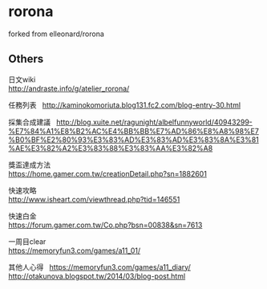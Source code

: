 # rorona

forked from elleonard/rorona

## Others

日文wiki  
http://andraste.info/g/atelier_rorona/

任務列表  
http://kaminokomoriuta.blog131.fc2.com/blog-entry-30.html

採集合成建議  
http://blog.xuite.net/ragunight/albelfunnyworld/40943299-%E7%84%A1%E8%B2%AC%E4%BB%BB%E7%AD%86%E8%A8%98%E7%B0%BF%E2%80%93%E3%83%AD%E3%83%AD%E3%83%8A%E3%81%AE%E3%82%A2%E3%83%88%E3%83%AA%E3%82%A8

獎盃達成方法  
https://home.gamer.com.tw/creationDetail.php?sn=1882601

快速攻略  
http://www.isheart.com/viewthread.php?tid=146551

快速白金  
https://forum.gamer.com.tw/Co.php?bsn=00838&sn=7613

一周目clear  
https://memoryfun3.com/games/a11_01/

其他人心得  
https://memoryfun3.com/games/a11_diary/  
http://otakunova.blogspot.tw/2014/03/blog-post.html
